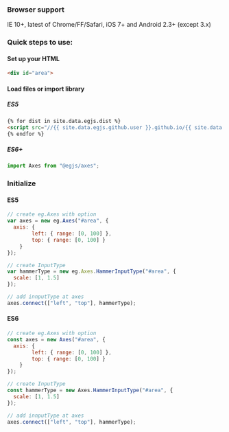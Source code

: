 ### Browser support
IE 10+, latest of Chrome/FF/Safari, iOS 7+ and Android 2.3+ (except 3.x)

### Quick steps to use:


#### Set up your HTML

``` html
<div id="area">
```

#### Load files or import library


##### ES5
``` html
{% for dist in site.data.egjs.dist %}
<script src="//{{ site.data.egjs.github.user }}.github.io/{{ site.data.egjs.github.repo }}/{{ dist }}"></script>
{% endfor %}
```

##### ES6+
```js
import Axes from "@egjs/axes";
```

### Initialize

#### ES5
```js
// create eg.Axes with option
var axes = new eg.Axes("#area", {
  axis: {
		left: { range: [0, 100] },
		top: { range: [0, 100] }
	}
});

// create InputType
var hammerType = new eg.Axes.HammerInputType("#area", {
  scale: [1, 1.5]
});

// add innputType at axes
axes.connect(["left", "top"], hammerType);
```

#### ES6
```js
// create eg.Axes with option
const axes = new Axes("#area", {
  axis: {
		left: { range: [0, 100] },
		top: { range: [0, 100] }
	}
});

// create InputType
const hammerType = new Axes.HammerInputType("#area", {
  scale: [1, 1.5]
});

// add innputType at axes
axes.connect(["left", "top"], hammerType);
```

